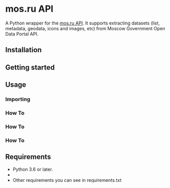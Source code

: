 mos.ru API
====================

A Python wrapper for the [mos.ru API](https://apidata.mos.ru/). It supports extracting datasets (list, metadata, geodata, icons and images, etc) from Moscow Government Open Data Portal API.

Installation
---------------

Getting started
---------------

Usage
---------------

### Importing

### How To

### How To

### How To


Requirements
---------------

  - Python 3.6 or later.
  -
  - Other requirements you can see in requirements.txt

